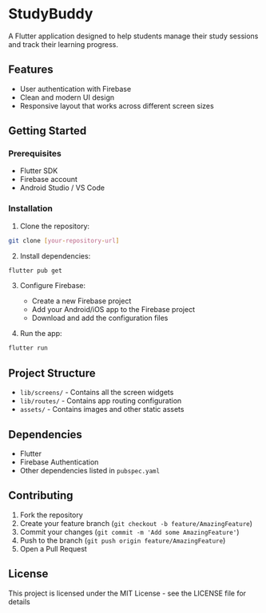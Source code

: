# StudyBuddy

A Flutter application designed to help students manage their study sessions and track their learning progress.

## Features

- User authentication with Firebase
- Clean and modern UI design
- Responsive layout that works across different screen sizes

## Getting Started

### Prerequisites

- Flutter SDK
- Firebase account
- Android Studio / VS Code

### Installation

1. Clone the repository:
```bash
git clone [your-repository-url]
```

2. Install dependencies:
```bash
flutter pub get
```

3. Configure Firebase:
   - Create a new Firebase project
   - Add your Android/iOS app to the Firebase project
   - Download and add the configuration files

4. Run the app:
```bash
flutter run
```

## Project Structure

- `lib/screens/` - Contains all the screen widgets
- `lib/routes/` - Contains app routing configuration
- `assets/` - Contains images and other static assets

## Dependencies

- Flutter
- Firebase Authentication
- Other dependencies listed in `pubspec.yaml`

## Contributing

1. Fork the repository
2. Create your feature branch (`git checkout -b feature/AmazingFeature`)
3. Commit your changes (`git commit -m 'Add some AmazingFeature'`)
4. Push to the branch (`git push origin feature/AmazingFeature`)
5. Open a Pull Request

## License

This project is licensed under the MIT License - see the LICENSE file for details 
